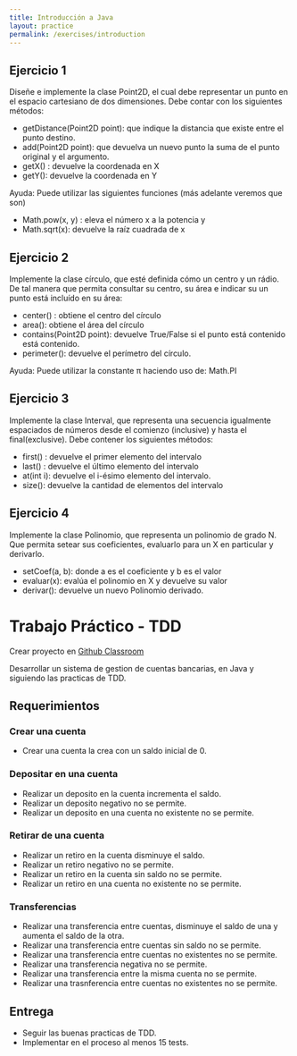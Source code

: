 ```yaml
---
title: Introducción a Java
layout: practice
permalink: /exercises/introduction
---
```


## Ejercicio 1
Diseñe e implemente la clase Point2D, el cual debe representar un punto en el espacio
cartesiano de dos dimensiones. Debe contar con los siguientes métodos:

- getDistance(Point2D point): que indique la distancia que existe entre el punto
destino.
- add(Point2D point): que devuelva un nuevo punto la suma de el punto original y
el argumento.
- getX() : devuelve la coordenada en X
- getY(): devuelve la coordenada en Y

Ayuda: Puede utilizar las siguientes funciones (más adelante veremos que son)
- Math.pow(x, y) : eleva el número x a la potencia y 
- Math.sqrt(x): devuelve la raíz cuadrada de x

## Ejercicio 2
Implemente la clase círculo, que esté definida cómo un centro y un rádio. De tal manera
que permita consultar su centro, su área e indicar su un punto está incluído en su área:

- center() : obtiene el centro del círculo
- area(): obtiene el área del círculo
- contains(Point2D point): devuelve True/False si el punto está contenido está
contenido.
- perimeter(): devuelve el perímetro del círculo.

Ayuda: Puede utilizar la constante π haciendo uso de: Math.PI

## Ejercicio 3
Implemente la clase Interval, que representa una secuencia igualmente espaciados de
números desde el comienzo (inclusive) y hasta el final(exclusive). Debe contener los siguientes
métodos:

- first() : devuelve el primer elemento del intervalo
- last() : devuelve el último elemento del intervalo
- at(int i): devuelve el i-ésimo elemento del intervalo.
- size(): devuelve la cantidad de elementos del intervalo

## Ejercicio 4
Implemente la clase Polinomio, que representa un polinomio de grado N. Que permita
setear sus coeficientes, evaluarlo para un X en particular y derivarlo.
- setCoef(a, b): donde a es el coeficiente y b es el valor
- evaluar(x): evalúa el polinomio en X y devuelve su valor
- derivar(): devuelve un nuevo Polinomio derivado.

# Trabajo Práctico - TDD
Crear proyecto en [Github Classroom](https://classroom.github.com/a/INbuKXvT)

Desarrollar un sistema de gestion de cuentas bancarias,
en Java y siguiendo las practicas de TDD.

## Requerimientos

### Crear una cuenta
- Crear una cuenta la crea con un saldo inicial de 0.

### Depositar en una cuenta
- Realizar un deposito en la cuenta incrementa el saldo.
- Realizar un deposito negativo no se permite.
- Realizar un deposito en una cuenta no existente no se permite.


### Retirar de una cuenta
- Realizar un retiro en la cuenta disminuye el saldo.
- Realizar un retiro negativo no se permite.
- Realizar un retiro en la cuenta sin saldo no se permite.
- Realizar un retiro en una cuenta no existente no se permite.

### Transferencias
- Realizar una transferencia entre cuentas, disminuye el saldo de una y aumenta el saldo de la otra.
- Realizar una transferencia entre cuentas sin saldo no se permite.
- Realizar una transferencia entre cuentas no existentes no se permite.
- Realizar una transferencia negativa no se permite.
- Realizar una transferencia entre la misma cuenta no se permite.
- Realizar una trasnferencia entre cuentas no existentes no se permite.


## Entrega

- Seguir las buenas practicas de TDD.
- Implementar en el proceso al menos 15 tests.